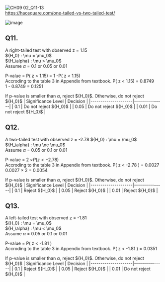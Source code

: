 ![CH09 02_Q11-13](https://github.com/user-attachments/assets/aeb0fc52-9712-495d-9999-7419aab92f89)  
https://haosquare.com/one-tailed-vs-two-tailed-test/

![image](https://github.com/user-attachments/assets/330b66ff-6289-45ff-9088-40a8b07a3a78)

## Q11.

A right-tailed test with observed z = 1.15  
$\{H_0} : \mu = \mu_0$  
$\{H_\alpha} : \mu > \mu_0$  
Assume $\alpha$ = 0.1 or 0.05 or 0.01

P-value = P( z > 1.15) = 1 -P( z < 1.15)  
Accroding to the table 3 in Appendix from textbook. P( z < 1.15) = 0.8749  
1 - 0.8749 = 0.1251  

If p-value is smaller than $\alpha$, reject $\{H_0}$. Otherwise, do not reject $\{H_0}$
| Significance Level | Decision      |
|---------------------|---------------|
| 0.1               | Do not reject $\{H_0}$    |
| 0.05                | Do not reject $\{H_0}$    |
| 0.01               | Do not reject $\{H_0}$     |


## Q12.

A two-tailed test with observed z = -2.78
$\{H_0} : \mu = \mu_0$  
$\{H_\alpha} : \mu \ne \mu_0$  
Assume $\alpha$ = 0.05 or 0.1 or 0.01

P-value = 2 $\times P( z < -2.78 )$    
Accroding to the table 3 in Appendix from textbook. P( z < -2.78 ) = 0.0027  
0.0027 $\times$ 2 = 0.0054

If p-value is smaller than $\alpha$, reject $\{H_0}$. Otherwise, do not reject $\{H_0}$
| Significance Level | Decision      |
|---------------------|---------------|
| 0.1               | Reject $\{H_0}$    |
| 0.05                | Reject $\{H_0}$    |
| 0.01               | Reject $\{H_0}$     |


## Q13.

A left-tailed test with observed z = -1.81  
$\{H_0} : \mu = \mu_0$  
$\{H_\alpha} : \mu < \mu_0$  
Assume $\alpha$ = 0.05 or 0.1 or 0.01

P-value = P( z < -1.81 )    
Accroding to the table 3 in Appendix from textbook. P( z < -1.81 ) = 0.0351

If p-value is smaller than $\alpha$, reject $\{H_0}$. Otherwise, do not reject $\{H_0}$
| Significance Level | Decision      |
|---------------------|---------------|
| 0.1               | Reject $\{H_0}$    |
| 0.05                | Reject $\{H_0}$    |
| 0.01               | Do not reject $\{H_0}$     |

